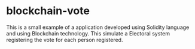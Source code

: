 # blockchain-vote
This is a small example of a application developed using Solidity language and using Blockchain technology. This simulate a Electoral system registering the vote for each person registered.
